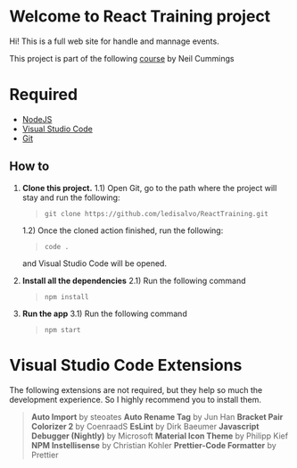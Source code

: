 # Welcome to React Training project

Hi! This is a full web site for handle and mannage events. 

This project is part of the following [course](https://www.udemy.com/course/build-an-app-with-react-redux-and-firestore-from-scratch/) by Neil Cummings 


# Required

- [NodeJS](https://nodejs.org/en/)
- [Visual Studio Code](https://code.visualstudio.com/Download)
- [Git](https://git-scm.com/downloads)

## How to

1) **Clone this project.**
	1.1) Open Git, go to the path where the project will stay and run the following:
	> `git clone https://github.com/ledisalvo/ReactTraining.git`
	
	1.2) Once the cloned action finished, run the following:
	> `code .`
	
	and Visual Studio Code will be opened.
	
2) **Install all the dependencies**
	2.1) Run the following command
	> `npm install`

3) **Run the app**
	3.1) Run the following command
	> `npm start`

# Visual Studio Code Extensions

The following extensions are not required, but they help so much the development experience. So I highly recommend you to install them.

> **Auto Import** by steoates
> **Auto Rename Tag** by Jun Han
> **Bracket Pair Colorizer 2** by CoenraadS
> **EsLint** by Dirk Baeumer
> **Javascript Debugger (Nightly)** by Microsoft
> **Material Icon Theme** by Philipp Kief
> **NPM Instellisense** by Christian Kohler
> **Prettier-Code Formatter** by Prettier


